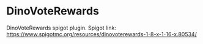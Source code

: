 # DinoVoteRewards
DinoVoteRewards spigot plugin.
Spigot link: https://www.spigotmc.org/resources/dinovoterewards-1-8-x-1-16-x.80534/
